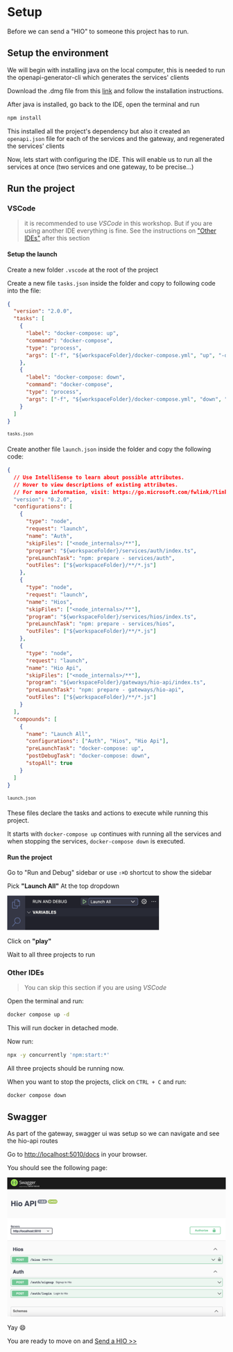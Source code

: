 # Setup

Before we can send a "HIO" to someone this project has to run.

## Setup the environment

We will begin with installing java on the local computer, this is needed to run the openapi-generator-cli which generates the services' clients

Download the .dmg file from this [link](https://www.java.com/en/download/) and follow the installation instructions.

After java is installed, go back to the IDE, open the terminal and run

```bash
npm install
```

This installed all the project's dependency but also it created an `openapi.json` file for each of the services and the gateway, and regenerated the services' clients

Now, lets start with configuring the IDE. This will enable us to run all the services at once (two services and one gateway, to be precise...)

## Run the project

### VSCode

> it is recommended to use _VSCode_ in this workshop. But if you are using another IDE everything is fine. See the instructions on ["Other IDEs"](#other-ides) after this section

#### Setup the launch

Create a new folder `.vscode` at the root of the project

Create a new file `tasks.json` inside the folder and copy to following code into the file:

```json
{
  "version": "2.0.0",
  "tasks": [
    {
      "label": "docker-compose: up",
      "command": "docker-compose",
      "type": "process",
      "args": ["-f", "${workspaceFolder}/docker-compose.yml", "up", "-d"]
    },
    {
      "label": "docker-compose: down",
      "command": "docker-compose",
      "type": "process",
      "args": ["-f", "${workspaceFolder}/docker-compose.yml", "down", "-d"]
    }
  ]
}
```

<sup>`tasks.json`</sup>

Create another file `launch.json` inside the folder and copy the following code:

```json
{
  // Use IntelliSense to learn about possible attributes.
  // Hover to view descriptions of existing attributes.
  // For more information, visit: https://go.microsoft.com/fwlink/?linkid=830387
  "version": "0.2.0",
  "configurations": [
    {
      "type": "node",
      "request": "launch",
      "name": "Auth",
      "skipFiles": ["<node_internals>/**"],
      "program": "${workspaceFolder}/services/auth/index.ts",
      "preLaunchTask": "npm: prepare - services/auth",
      "outFiles": ["${workspaceFolder}/**/*.js"]
    },
    {
      "type": "node",
      "request": "launch",
      "name": "Hios",
      "skipFiles": ["<node_internals>/**"],
      "program": "${workspaceFolder}/services/hios/index.ts",
      "preLaunchTask": "npm: prepare - services/hios",
      "outFiles": ["${workspaceFolder}/**/*.js"]
    },
    {
      "type": "node",
      "request": "launch",
      "name": "Hio Api",
      "skipFiles": ["<node_internals>/**"],
      "program": "${workspaceFolder}/gateways/hio-api/index.ts",
      "preLaunchTask": "npm: prepare - gateways/hio-api",
      "outFiles": ["${workspaceFolder}/**/*.js"]
    }
  ],
  "compounds": [
    {
      "name": "Launch All",
      "configurations": ["Auth", "Hios", "Hio Api"],
      "preLaunchTask": "docker-compose: up",
      "postDebugTask": "docker-compose: down",
      "stopAll": true
    }
  ]
}
```

<sup>`launch.json`</sup>

These files declare the tasks and actions to execute while running this project.

It starts with `docker-compose up` continues with running all the services and when stopping the services, `docker-compose down` is executed.

#### Run the project

Go to "Run and Debug" sidebar or use `⇧⌘D` shortcut to show the sidebar

Pick **"Launch All"** At the top dropdown

<img src="./images/001-launch-all.png" alt="launch all" style="width:350px"></img>

Click on **"play"**

Wait to all three projects to run

### Other IDEs

> You can skip this section if you are using _VSCode_

Open the terminal and run:

```bash
docker compose up -d
```

This will run docker in detached mode.

Now run:

```bash
npx -y concurrently 'npm:start:*'
```

All three projects should be running now.

When you want to stop the projects, click on `CTRL + C` and run:

```bash
docker compose down
```

## Swagger

As part of the gateway, swagger ui was setup so we can navigate and see the hio-api routes

Go to [http://localhost:5010/docs](http://localhost:5010/docs) in your browser.

You should see the following page:

![hio-api-docs](./images/002-hio-api-docs.png)

Yay 😄

You are ready to move on and [Send a HIO >>](./002%20send-a-hio.md)
